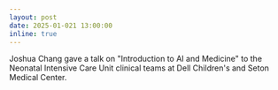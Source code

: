 ```yaml
---
layout: post
date: 2025-01-021 13:00:00
inline: true
---
```


Joshua Chang gave a talk on "Introduction to AI and Medicine" to the Neonatal Intensive Care Unit clinical teams at Dell Children's and Seton Medical Center.  